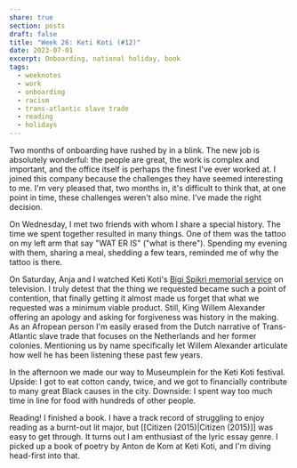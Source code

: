 ```yaml
---
share: true
section: posts
draft: false
title: "Week 26: Keti Koti (#12)"
date: 2023-07-01
excerpt: Onboarding, national holiday, book
tags:
  - weeknotes
  - work
  - onboarding
  - racism
  - trans-atlantic slave trade
  - reading
  - holidays
---
```


Two months of onboarding have rushed by in a blink. The new job is absolutely wonderful: the people are great, the work is complex and important, and the office itself is perhaps the finest I've ever worked at. I joined this company because the challenges they have seemed interesting to me. I'm very pleased that, two months in, it's difficult to think that, at one point in time, these challenges weren't also mine. I've made the right decision.

On Wednesday, I met two friends with whom I share a special history. The time we spent together resulted in many things. One of them was the tattoo on my left arm that say "WAT ER IS" ("what is there"). Spending my evening with them, sharing a meal, shedding a few tears, reminded me of why the tattoo is there.

On Saturday, Anja and I watched Keti Koti's [Bigi Spikri memorial service](https://ketikotiamsterdam.nl/bigi-spikri-optocht/) on television. I truly detest that the thing we requested became such a point of contention, that finally getting it almost made us forget that what we requested was a minimum viable product. Still, King Willem Alexander offering an apology and asking for forgiveness was history in the making. As an Afropean person I'm easily erased from the Dutch narrative of Trans-Atlantic slave trade that focuses on the Netherlands and her former colonies. Mentioning us by name specifically let Willem Alexander articulate how well he has been listening these past few years.

In the afternoon we made our way to Museumplein for the Keti Koti festival. Upside: I got to eat cotton candy, twice, and we got to financially contribute to many great Black causes in the city. Downside: I spent way too much time in line for food with hundreds of other people. 

Reading! I finished a book. I have a track record of struggling to enjoy reading as a burnt-out lit major, but [[Citizen (2015)|Citizen (2015)]] was easy to get through. It turns out I am enthusiast of the lyric essay genre. I picked up a book of poetry by Anton de Kom at Keti Koti, and I'm diving head-first into that.